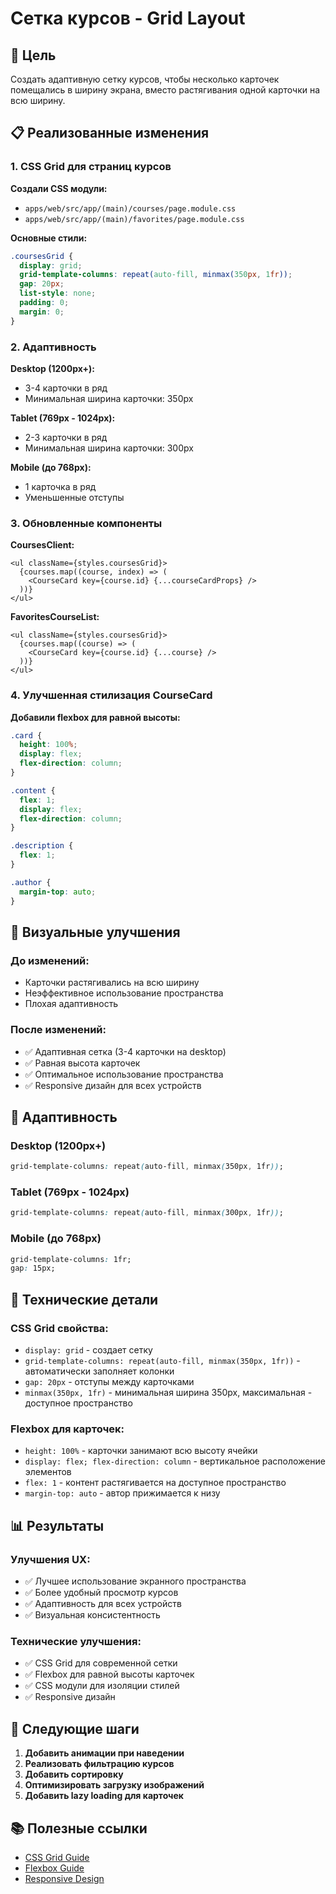 # Сетка курсов - Grid Layout

## 🎯 **Цель**

Создать адаптивную сетку курсов, чтобы несколько карточек помещались в ширину экрана, вместо растягивания одной карточки на всю ширину.

## 📋 **Реализованные изменения**

### 1. **CSS Grid для страниц курсов**

**Создали CSS модули:**

- `apps/web/src/app/(main)/courses/page.module.css`
- `apps/web/src/app/(main)/favorites/page.module.css`

**Основные стили:**

```css
.coursesGrid {
  display: grid;
  grid-template-columns: repeat(auto-fill, minmax(350px, 1fr));
  gap: 20px;
  list-style: none;
  padding: 0;
  margin: 0;
}
```

### 2. **Адаптивность**

**Desktop (1200px+):**

- 3-4 карточки в ряд
- Минимальная ширина карточки: 350px

**Tablet (769px - 1024px):**

- 2-3 карточки в ряд
- Минимальная ширина карточки: 300px

**Mobile (до 768px):**

- 1 карточка в ряд
- Уменьшенные отступы

### 3. **Обновленные компоненты**

**CoursesClient:**

```tsx
<ul className={styles.coursesGrid}>
  {courses.map((course, index) => (
    <CourseCard key={course.id} {...courseCardProps} />
  ))}
</ul>
```

**FavoritesCourseList:**

```tsx
<ul className={styles.coursesGrid}>
  {courses.map((course) => (
    <CourseCard key={course.id} {...course} />
  ))}
</ul>
```

### 4. **Улучшенная стилизация CourseCard**

**Добавили flexbox для равной высоты:**

```css
.card {
  height: 100%;
  display: flex;
  flex-direction: column;
}

.content {
  flex: 1;
  display: flex;
  flex-direction: column;
}

.description {
  flex: 1;
}

.author {
  margin-top: auto;
}
```

## 🎨 **Визуальные улучшения**

### **До изменений:**

- Карточки растягивались на всю ширину
- Неэффективное использование пространства
- Плохая адаптивность

### **После изменений:**

- ✅ Адаптивная сетка (3-4 карточки на desktop)
- ✅ Равная высота карточек
- ✅ Оптимальное использование пространства
- ✅ Responsive дизайн для всех устройств

## 📱 **Адаптивность**

### **Desktop (1200px+)**

```css
grid-template-columns: repeat(auto-fill, minmax(350px, 1fr));
```

### **Tablet (769px - 1024px)**

```css
grid-template-columns: repeat(auto-fill, minmax(300px, 1fr));
```

### **Mobile (до 768px)**

```css
grid-template-columns: 1fr;
gap: 15px;
```

## 🔧 **Технические детали**

### **CSS Grid свойства:**

- `display: grid` - создает сетку
- `grid-template-columns: repeat(auto-fill, minmax(350px, 1fr))` - автоматически заполняет колонки
- `gap: 20px` - отступы между карточками
- `minmax(350px, 1fr)` - минимальная ширина 350px, максимальная - доступное пространство

### **Flexbox для карточек:**

- `height: 100%` - карточки занимают всю высоту ячейки
- `display: flex; flex-direction: column` - вертикальное расположение элементов
- `flex: 1` - контент растягивается на доступное пространство
- `margin-top: auto` - автор прижимается к низу

## 📊 **Результаты**

### **Улучшения UX:**

- ✅ Лучшее использование экранного пространства
- ✅ Более удобный просмотр курсов
- ✅ Адаптивность для всех устройств
- ✅ Визуальная консистентность

### **Технические улучшения:**

- ✅ CSS Grid для современной сетки
- ✅ Flexbox для равной высоты карточек
- ✅ CSS модули для изоляции стилей
- ✅ Responsive дизайн

## 🚀 **Следующие шаги**

1. **Добавить анимации при наведении**
2. **Реализовать фильтрацию курсов**
3. **Добавить сортировку**
4. **Оптимизировать загрузку изображений**
5. **Добавить lazy loading для карточек**

## 📚 **Полезные ссылки**

- [CSS Grid Guide](https://css-tricks.com/snippets/css/complete-guide-grid/)
- [Flexbox Guide](https://css-tricks.com/snippets/css/a-guide-to-flexbox/)
- [Responsive Design](https://developer.mozilla.org/en-US/docs/Learn/CSS/CSS_layout/Responsive_Design)
